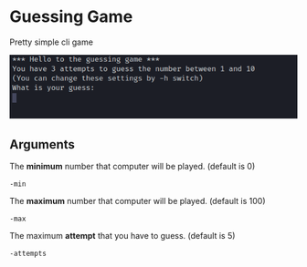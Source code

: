 # Guessing Game
Pretty simple cli game
<p align="center"><img src="screenshot.png"></p>

## Arguments
The **minimum** number that computer will be played. (default is 0)
```
-min
```

The **maximum** number that computer will be played. (default is 100)
```
-max
```

The maximum **attempt** that you have to guess. (default is 5)
```
-attempts
```
